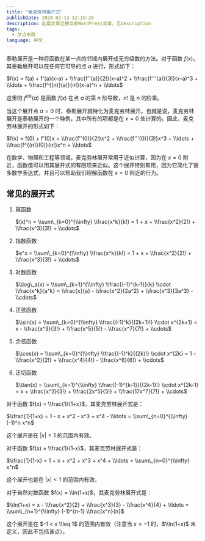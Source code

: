 ```yaml
---
title: "麦克劳林展开式"
publishDate: 2024-02-13 12:19:28 
description: 此篇文章迁移自前WordPress文章，无description
tags:
  - 学点东西
language: 中文
---
```


泰勒展开是一种将函数在某一点的邻域内展开成无穷级数的方法。对于函数 $f(x)$，其泰勒展开可以在任何它可导的点 $a$ 进行，形式如下：

$f(x) = f(a) + f'(a)(x-a) + \\frac{f''(a)}{2!}(x-a)^2 + \\frac{f'''(a)}{3!}(x-a)^3 + \\ldots + \\frac{f^{(n)}(a)}{n!}(x-a)^n + \\ldots$

这里的 $f^{(n)}(a)$ 是函数 $f(x)$ 在点 $a$ 的第 $n$ 阶导数，$n!$ 是 $n$ 的阶乘。

当这个展开点 $a=0$ 时，泰勒展开就特化为麦克劳林展开。也就是说，麦克劳林展开是泰勒展开的一个特例，其中所有的项都是在 $x=0$ 处计算的。因此，麦克劳林展开的形式如下：

$f(x) = f(0) + f'(0)x + \\frac{f''(0)}{2!}x^2 + \\frac{f'''(0)}{3!}x^3 + \\ldots + \\frac{f^{(n)}(0)}{n!}x^n + \\ldots$

在数学、物理和工程等领域，麦克劳林展开常用于近似计算，因为在 $x=0$ 附近，函数值可以用其展开式的有限项来近似。这个展开特别有用，因为它简化了很多数学表达式，并且可以帮助我们理解函数在 $x=0$ 附近的行为。

## 常见的展开式

1. 幂函数
    
    $(x)^n = \\sum\_{k=0}^{\\infty} \\frac{x^k}{k!} = 1 + x + \\frac{x^2}{2!} + \\frac{x^3}{3!} + \\cdots$
    
2. 指数函数
    
    $e^x = \\sum\_{k=0}^{\\infty} \\frac{x^k}{k!} = 1 + x + \\frac{x^2}{2!} + \\frac{x^3}{3!} + \\cdots$
    
3. 对数函数
    
    $\\log\_a(x) = \\sum\_{k=1}^{\\infty} \\frac{(-1)^{k-1}}{k} \\cdot \\frac{x^k}{a^k} = \\frac{x}{a} - \\frac{x^2}{2a^2} + \\frac{x^3}{3a^3} - \\cdots$
    
4. 正弦函数
    
    $\\sin(x) = \\sum\_{k=0}^{\\infty} \\frac{(-1)^k}{(2k+1)!} \\cdot x^{2k+1} = x - \\frac{x^3}{3!} + \\frac{x^5}{5!} - \\frac{x^7}{7!} + \\cdots$
    
5. 余弦函数
    
    $\\cos(x) = \\sum\_{k=0}^{\\infty} \\frac{(-1)^k}{(2k)!} \\cdot x^{2k} = 1 - \\frac{x^2}{2!} + \\frac{x^4}{4!} - \\frac{x^6}{6!} + \\cdots$
    
6. 正切函数
    
    $\\tan(x) = \\sum\_{k=1}^{\\infty} \\frac{(-1)^{k-1}}{(2k-1)!} \\cdot x^{2k-1} = x + \\frac{x^3}{3!} + \\frac{2x^5}{5!} + \\frac{17x^7}{7!} + \\cdots$
    

对于函数 $f(x) = \\frac{1}{1+x}$，其麦克劳林展开式是：

$\\frac{1}{1+x} = 1 - x + x^2 - x^3 + x^4 - \\ldots = \\sum\_{n=0}^{\\infty} (-1)^n x^n$

这个展开是在 $|x| < 1$ 的范围内有效。

对于函数 $f(x) = \\frac{1}{1-x}$，其麦克劳林展开式是：

$\\frac{1}{1-x} = 1 + x + x^2 + x^3 + x^4 + \\ldots = \\sum\_{n=0}^{\\infty} x^n$

这个展开也是在 $|x| < 1$ 的范围内有效。

对于自然对数函数 $f(x) = \\ln(1+x)$，其麦克劳林展开式是：

$\\ln(1+x) = x - \\frac{x^2}{2} + \\frac{x^3}{3} - \\frac{x^4}{4} + \\ldots = \\sum\_{n=1}^{\\infty} (-1)^{n-1} \\frac{x^n}{n}$

这个展开是在 $-1 < x \\leq 1$ 的范围内有效（注意当 $x = -1$ 时，$\\ln(1+x)$ 未定义，因此不包括该点）。
